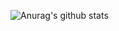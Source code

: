 ![Anurag's github stats](https://github-readme-stats.vercel.app/api?username=zaydan16&show_icons=true&theme=radical)
